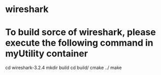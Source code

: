 # wireshark
# To build sorce of wireshark, please execute the following command in myUtility container
cd wireshark-3.2.4
mkdir build
cd build/
cmake  ../
make
